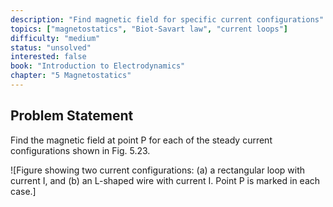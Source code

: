 ```yaml
---
description: "Find magnetic field for specific current configurations"
topics: ["magnetostatics", "Biot-Savart law", "current loops"]
difficulty: "medium"
status: "unsolved"
interested: false
book: "Introduction to Electrodynamics"
chapter: "5 Magnetostatics"
---
```


## Problem Statement
Find the magnetic field at point P for each of the steady current configurations shown in Fig. 5.23.

![Figure showing two current configurations: (a) a rectangular loop with current I, and (b) an L-shaped wire with current I. Point P is marked in each case.]